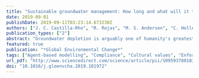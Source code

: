 ```yaml
---
title: "Sustainable groundwater management: How long and what will it take?"
date: 2019-09-01
publishDate: 2019-09-11T03:23:14.673230Z
authors: ["J. C. Castilla-Rho", "R. Rojas", "M. S. Andersen", "C. Holley", "G. Mariethoz"]
publication_types: ["2"]
abstract: "Groundwater depletion is arguably one of humanity's greatest sustainability challenges of the 21st century. With Sustainable Development Goals only a decade away, water authorities around the world are in the urgent need for concrete and targeted measures to ensure that communities adhere to groundwater management policies as rapidly and as effectively as possible. In this paper, we combine computational social science, groundwater modelling and empirical data from the World Values Survey to generate future ensembles of hydro-social trajectories under alternative courses of management and social action or inaction. Our simulations shed new light on the role that cultural values can play in shaping the societal trajectories and norms that emerge when resources are either allocated or not sufficiently allocated to monitor compliance, issue fines, engage community leaders, and deter rule-breakers. This study presents a new approach to explore and evaluate the capacity of existing and future management actions to steer groundwater systems towards sustainable trajectories, to forecast the celerity and timing of social transformations at the inter-decadal scale, and to help nations identify the most pertinent management options under institutional, political, social, and/or cultural constraints. The methods presented here are broadly applicable to support strategic decisions that rely on the monitoring, enforcement, and compliance of environmental regulations."
featured: true
publication: "*Global Environmental Change*"
tags: ["Agent-based modelling", "Compliance", "Cultural values", "Enforcement", "Regulation", "Social norms", "Socio-hydrology", "World values survey"]
url_pdf: "http://www.sciencedirect.com/science/article/pii/S0959378018307301"
doi: "10.1016/j.gloenvcha.2019.101972"
---
```

